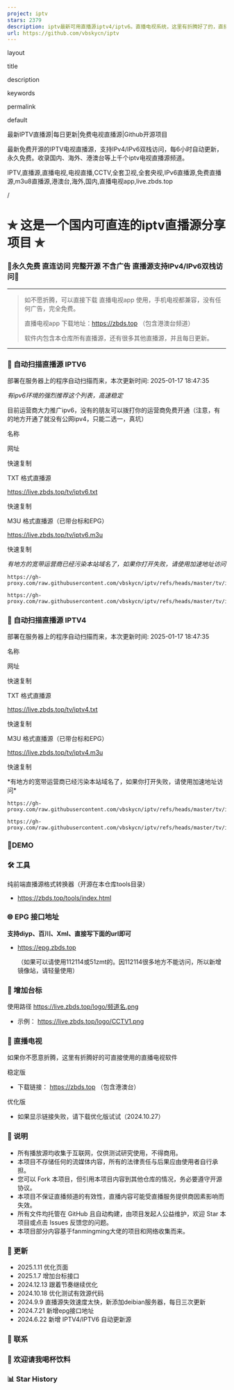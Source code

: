 ```yaml
---
project: iptv
stars: 2379
description: iptv最新可用直播源iptv4/iptv6。直播电视系统，这里有折腾好了的，直接下载用吧。直播电视app电视手机全部兼容。（包含港澳台）
url: https://github.com/vbskycn/iptv
---
```


layout

title

description

keywords

permalink

default

最新IPTV直播源|每日更新|免费电视直播源|Github开源项目

最新免费开源的IPTV电视直播源，支持IPv4/IPv6双栈访问，每6小时自动更新，永久免费。收录国内、海外、港澳台等上千个iptv电视直播源频道。

IPTV,直播源,直播电视,电视直播,CCTV,全套卫视,全套央视,IPv6直播源,免费直播源,m3u8直播源,港澳台,海外,国内,直播电视app,live.zbds.top

/

✯ 这是一个国内可直连的iptv直播源分享项目 ✯
=========================

### 🔄永久免费 直连访问 完整开源 不含广告 直播源支持IPv4/IPv6双栈访问🔄

* * *

> 如不愿折腾，可以直接下载 直播电视app 使用，手机电视都兼容，没有任何广告，完全免费。
> 
> 直播电视app 下载地址：https://zbds.top （包含港澳台频道）
> 
> 软件内包含本仓库所有直播源，还有很多其他直播源，并且每日更新。

* * *

### 📡 自动扫描直播源 IPTV6

部署在服务器上的程序自动扫描而来，本次更新时间: 2025-01-17 18:47:35

_有ipv6环境的强烈推荐这个列表，高速稳定_

目前运营商大力推广ipv6，没有的朋友可以拨打你的运营商免费开通（注意，有的地方开通了就没有公网ipv4，只能二选一，真坑）

名称

网址

快速复制

TXT 格式直播源

https://live.zbds.top/tv/iptv6.txt

快速复制

M3U 格式直播源（已带台标和EPG）

https://live.zbds.top/tv/iptv6.m3u

快速复制

_有地方的宽带运营商已经污染本站域名了，如果你打开失败，请使用加速地址访问_

```
https://gh-proxy.com/raw.githubusercontent.com/vbskycn/iptv/refs/heads/master/tv/iptv6.txt
```

```
https://gh-proxy.com/raw.githubusercontent.com/vbskycn/iptv/refs/heads/master/tv/iptv6.m3u
```

### 📡 自动扫描直播源 IPTV4

部署在服务器上的程序自动扫描而来，本次更新时间: 2025-01-17 18:47:35

名称

网址

快速复制

TXT 格式直播源

https://live.zbds.top/tv/iptv4.txt

快速复制

M3U 格式直播源（已带台标和EPG）

https://live.zbds.top/tv/iptv4.m3u

快速复制

\*有地方的宽带运营商已经污染本站域名了，如果你打开失败，请使用加速地址访问\*

```
https://gh-proxy.com/raw.githubusercontent.com/vbskycn/iptv/refs/heads/master/tv/iptv4.txt
```

```
https://gh-proxy.com/raw.githubusercontent.com/vbskycn/iptv/refs/heads/master/tv/iptv4.m3u
```

### 💽DEMO

### 🛠️ 工具

纯前端直播源格式转换器（开源在本仓库tools目录）

-   https://zbds.top/tools/index.html

### 🌐 EPG 接口地址

**支持diyp、百川、Xml、直接写下面的url即可**

-   https://epg.zbds.top
    
    （如果可以请使用112114或51zmt的。因112114很多地方不能访问，所以新增镜像站，请轻量使用）
    

### 🎨 增加台标

使用路径 https://live.zbds.top/logo/频道名.png

-   示例： https://live.zbds.top/logo/CCTV1.png

### 📱 直播电视

如果你不愿意折腾，这里有折腾好的可直接使用的直播电视软件

稳定版

-   下载链接： https://zbds.top （包含港澳台）

优化版

-   如果显示链接失败，请下载优化版试试（2024.10.27）

### 📝 说明

-   所有播放源均收集于互联网，仅供测试研究使用，不得商用。
-   本项目不存储任何的流媒体内容，所有的法律责任与后果应由使用者自行承担。
-   您可以 Fork 本项目，但引用本项目内容到其他仓库的情况，务必要遵守开源协议。
-   本项目不保证直播频道的有效性，直播内容可能受直播服务提供商因素影响而失效。
-   所有文件均托管在 GitHub 且自动构建，由项目发起人公益维护，欢迎 Star 本项目或点击 Issues 反馈您的问题。
-   本项目部分内容基于fanmingming大佬的项目和网络收集而来。

### 📅 更新

-   2025.1.11 优化页面
-   2025.1.7 增加台标接口
-   2024.12.13 跟着节奏继续优化
-   2024.10.18 优化测试有效源代码
-   2024.9.9 直播源失效速度太快，新添加deibian服务器，每日三次更新
-   2024.7.21 新增epg接口地址
-   2024.6.22 新增 IPTV4/IPTV6 自动更新源

### 💬 联系

### 🎁 欢迎请我喝杯饮料

### 📊 Star History
